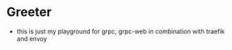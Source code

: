 Greeter
=======

* this is just my playground for grpc, grpc-web in combination with traefik and envoy